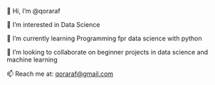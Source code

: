 👋 Hi, I’m @qoraraf

👀 I’m interested in Data Science

🌱 I’m currently learning Programming fpr data science with python

💞️ I’m looking to collaborate on beginner projects in data science and machine learning

📫 Reach me at: qoraraf@gmail.com


<!---
qoraraf/qoraraf is a ✨ special ✨ repository because its `README.md` (this file) appears on your GitHub profile.
You can click the Preview link to take a look at your changes.
--->
